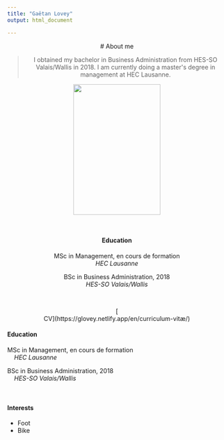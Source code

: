 ```yaml
---
title: "Gaëtan Lovey"
output: html_document

---
```

<center> 
# About me

> I obtained my bachelor in Business Administration from HES-SO Valais/Wallis in 2018. 
> I am currently doing a master's degree in management at HEC Lausanne. 

</p></center>


<p align="center">
  <img src="/profile.png" width="200" height="300"/>
</p>

<p>&nbsp; </p>

<center>  

#### **Education** 

<i class="fas fa-graduation-cap fa-pulse"></i> MSc in Management, en cours de formation
  <br/>*HEC Lausanne*

<i class="fas fa-graduation-cap"></i> BSc in Business Administration, 2018
  <br/>*HES-SO Valais/Wallis*
  
</p></center>

<p>&nbsp; </p>

<center> 
[<i class="fas fa-folder fa-2x"></i> <br/>CV](https://glovey.netlify.app/en/curriculum-vitæ/)
</p></center>


<div class="container">
   <div class="col-lg-6 col-md-6 col-sm-12 col-xs-12">
   
#### **Education** 

<i class="fas fa-graduation-cap fa-pulse"></i> MSc in Management, en cours de formation 
<br/>    *HEC Lausanne*

<i class="fas fa-graduation-cap"></i> BSc in Business Administration, 2018 
<br/>    *HES-SO Valais/Wallis*
  
</p></center>

<p>&nbsp; </p>

<center>  
   </div>
   <div class="col-lg-6 col-md-6 col-sm-12 col-xs-12">
   
#### **Interests** 
    
- Foot 
- Bike
   </div>
<div>
